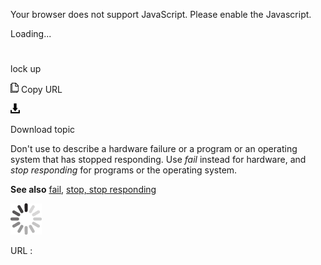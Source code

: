 Your browser does not support JavaScript. Please enable the Javascript.

Loading...

# 

lock up

![Copy URL](media/lock-up/Copy.png)
Copy URL

![Download](media/lock-up/Download.png)

Download topic

Don't use to describe a hardware failure or a program or an operating system that has stopped responding. Use *fail* instead for hardware, and *stop responding* for programs or the operating system.

**See also** [fail](https://worldready.cloudapp.net/Styleguide/Read?id=2700&topicid=33728), [stop, stop responding](https://worldready.cloudapp.net/Styleguide/Read?id=2700&topicid=35398)

![In progress](media/lock-up/activity-large.gif)

URL :
